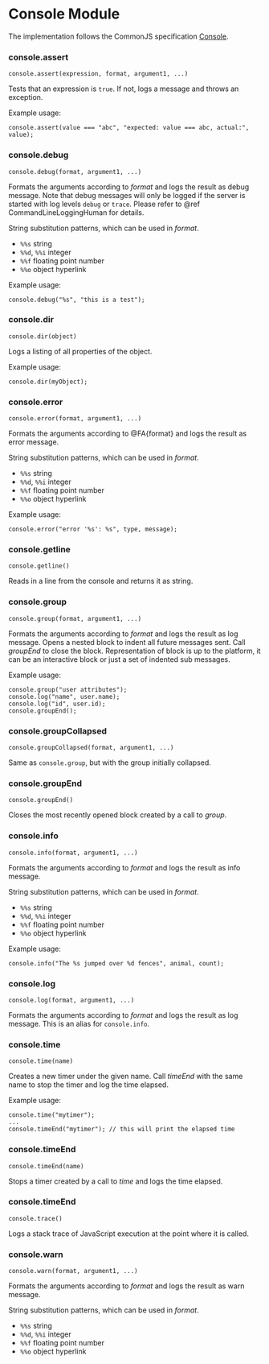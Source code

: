 <a name="console_module"></a>
# Console Module

The implementation follows the CommonJS specification
[Console](http://wiki.commonjs.org/wiki/Console).

<a name="console.assert"></a>
### console.assert

`console.assert(expression, format, argument1, ...)`

Tests that an expression is `true`. If not, logs a message and throws
an exception.

Example usage:

    console.assert(value === "abc", "expected: value === abc, actual:", value);


<a name="console.debug"></a>
### console.debug

`console.debug(format, argument1, ...)`

Formats the arguments according to *format* and logs the result as
debug message. Note that debug messages will only be logged if the
server is started with log levels `debug` or `trace`. Please refer to
@ref CommandLineLoggingHuman for details.

String substitution patterns, which can be used in *format*.

- `%%s` string
- `%%d`, `%%i` integer
- `%%f` floating point number
- `%%o` object hyperlink

Example usage:

    console.debug("%s", "this is a test");

<a name="console.dir"></a>
### console.dir

`console.dir(object)`

Logs a listing of all properties of the object.

Example usage:

    console.dir(myObject);

<a name="console.error"></a>
### console.error

`console.error(format, argument1, ...)`

Formats the arguments according to @FA{format} and logs the result as
error message.

String substitution patterns, which can be used in *format*.

- `%%s` string
- `%%d`, `%%i` integer
- `%%f` floating point number
- `%%o` object hyperlink

Example usage:

    console.error("error '%s': %s", type, message);

<a name="console.getline"></a>
### console.getline

`console.getline()`

Reads in a line from the console and returns it as string.

<a name="console.group"></a>
### console.group

`console.group(format, argument1, ...)`

Formats the arguments according to *format* and logs the result as
log message. Opens a nested block to indent all future messages
sent. Call *groupEnd* to close the block. Representation of block
is up to the platform, it can be an interactive block or just a set of
indented sub messages.

Example usage:

    console.group("user attributes");
    console.log("name", user.name);
    console.log("id", user.id);
    console.groupEnd();

<a name="console.groupcollapsed"></a>
### console.groupCollapsed

`console.groupCollapsed(format, argument1, ...)`

Same as `console.group`, but with the group initially collapsed.

<a name="console.groupend"></a>
### console.groupEnd

`console.groupEnd()`

Closes the most recently opened block created by a call to *group*.

<a name="console.info"></a>
### console.info

`console.info(format, argument1, ...)`

Formats the arguments according to *format* and logs the result as
info message.

String substitution patterns, which can be used in *format*.

- `%%s` string
- `%%d`, `%%i` integer
- `%%f` floating point number
- `%%o` object hyperlink

Example usage:

    console.info("The %s jumped over %d fences", animal, count);

<a name="console.log"></a>
### console.log

`console.log(format, argument1, ...)`

Formats the arguments according to *format* and logs the result as
log message. This is an alias for `console.info`.

<a name="console.time"></a>
### console.time

`console.time(name)`

Creates a new timer under the given name. Call *timeEnd* with the
same name to stop the timer and log the time elapsed.

Example usage:

    console.time("mytimer");
    ...
    console.timeEnd("mytimer"); // this will print the elapsed time

<a name="console.timeend"></a>
### console.timeEnd

`console.timeEnd(name)`

Stops a timer created by a call to *time* and logs the time elapsed. 

<a name="console.timeend"></a>
### console.timeEnd

`console.trace()`

Logs a stack trace of JavaScript execution at the point where it is
called. 

<a name="console.warn"></a>
### console.warn

`console.warn(format, argument1, ...)`

Formats the arguments according to *format* and logs the result as
warn message.

String substitution patterns, which can be used in *format*.

- `%%s` string
- `%%d`, `%%i` integer
- `%%f` floating point number
- `%%o` object hyperlink
